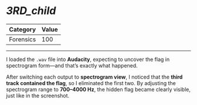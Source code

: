 # _3RD_child_

Category | Value
-- | --
Forensics | 100

***

I loaded the `.wav` file into **Audacity**, expecting to uncover the flag in spectrogram form—and that’s exactly what happened.

After switching each output to **spectrogram view**, I noticed that the **third track contained the flag**, so I eliminated the first two. By adjusting the spectrogram range to **700–4000 Hz**, the hidden flag became clearly visible, just like in the screenshot.

